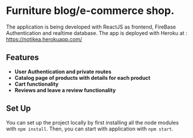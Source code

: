 # Furniture blog/e-commerce shop.
The application is being developed with ReactJS as frontend, FireBase Authentication and realtime database.
The app is deployed with Heroku at : https://notikea.herokuapp.com/

## Features
- **User Authentication and private routes**
- **Catalog page of products with details for each product**
- **Cart functionality**
- **Reviews and leave a review functionality**

## Set Up
You can set up the project locally by first installing all the node modules with `npm install`.
Then, you can start with application with `npm start`.
